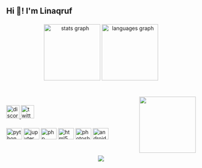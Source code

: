 <h2 align="left">Hi 👋! I'm Linaqruf</h2>

###

<div align="center">
  <img src="https://github-readme-stats.vercel.app/api?username=Linaqruf&hide_title=false&hide_rank=false&show_icons=true&include_all_commits=true&count_private=true&disable_animations=false&theme=codeSTACKr&locale=en&hide_border=false" height="150" alt="stats graph"  />
  <img src="https://github-readme-stats.vercel.app/api/top-langs?username=Linaqruf&locale=en&hide_title=false&layout=compact&card_width=320&langs_count=5&theme=codeSTACKr&hide_border=false" height="150" alt="languages graph"  />
</div>

###

<br clear="both">

<img align="right" height="150" src="https://pbs.twimg.com/profile_images/1633809339415920641/2Iqv0OGz_400x400.jpg"  />

###

<div align="left">
  <a href="https://lookup.guru/850007095775723532" target="_blank">
    <img src="https://img.shields.io/static/v1?message=Discord&logo=discord&label=&color=7289DA&logoColor=white&labelColor=&style=for-the-badge" height="35" alt="discord logo"  />
  </a>
  <a href="https://twitter.com/linaqruf_" target="_blank">
    <img src="https://img.shields.io/static/v1?message=Twitter&logo=twitter&label=&color=1DA1F2&logoColor=white&labelColor=&style=for-the-badge" height="35" alt="twitter logo"  />
  </a>
</div>

###

<div align="left">
  <img src="https://cdn.jsdelivr.net/gh/devicons/devicon/icons/python/python-original.svg" height="30" width="42" alt="python logo"  />
  <img src="https://cdn.jsdelivr.net/gh/devicons/devicon/icons/jupyter/jupyter-original-wordmark.svg" height="30" width="42" alt="jupyter logo"  />
  <img src="https://cdn.jsdelivr.net/gh/devicons/devicon/icons/php/php-plain.svg" height="30" width="42" alt="php logo"  />
  <img src="https://cdn.jsdelivr.net/gh/devicons/devicon/icons/html5/html5-plain.svg" height="30" width="42" alt="html5 logo"  />
  <img src="https://cdn.jsdelivr.net/gh/devicons/devicon/icons/photoshop/photoshop-line.svg" height="30" width="42" alt="photoshop logo"  />
  <img src="https://cdn.jsdelivr.net/gh/devicons/devicon/icons/android/android-plain.svg" height="30" width="42" alt="android logo"  />
</div>

###

<br clear="both">

<div align="center">
  <img src="https://visitor-badge.laobi.icu/badge?page_id=Linaqruf.Linaqruf&"  />
</div>

###
